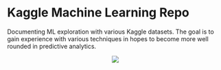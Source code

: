# Kaggle Machine Learning Repo
Documenting ML exploration with various Kaggle datasets. The goal is to gain experience with various techniques in hopes to become more well rounded in predictive analytics.

<p align="center">
  <img src='https://www.nersc.gov/assets/Uploads/_resampled/ResizedImage700481-ML-science.png' />
</p>
